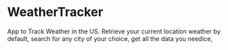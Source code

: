 # WeatherTracker
App to Track Weather in the US. Retrieve your current location weather by default, search for any city of your choice, get all the data you needice,
